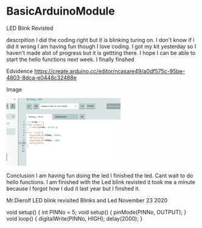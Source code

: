 # BasicArduinoModule


LED Blink Revisted


descrpition
I did the coding right but it is blinking  turing on. I don't know if i did it wrong I am having fun though I love coding. I got my kit yesterday so I haven't made alot of progress but it is gettting there. I hope I can be able to start the hello functions next week. I finally finshed


Edvidence
https://create.arduino.cc/editor/ncasare49/a0df575c-95be-4803-8dca-e0448c32488e



Image

<img src="Ledblinkrevisited.png" width="300">





Conclusion
I am having fun doing the led I finished the led. Cant wait to do hello functions. I am finished with the Led blink revisted it took me a minute because I forgot how I dud it last year but I finshed it.



Mr.Dierolf LED blink revisited
Blinks and Led
November 23 2020

void setup() {
int PINNo = 5;
void setup() {
  pinMode(PINNo, OUTPUT);
}
void loop() {
  digitalWrite(PINNo, HIGH);
  delay(2000);
}









